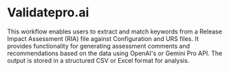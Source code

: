 # Validatepro.ai
This workflow enables users to extract and match keywords from a Release Impact Assessment (RIA) file against Configuration and URS files. It provides functionality for generating assessment comments and recommendations based on the data using OpenAI's or Gemini Pro API. The output is stored in a structured CSV or Excel format for analysis.
